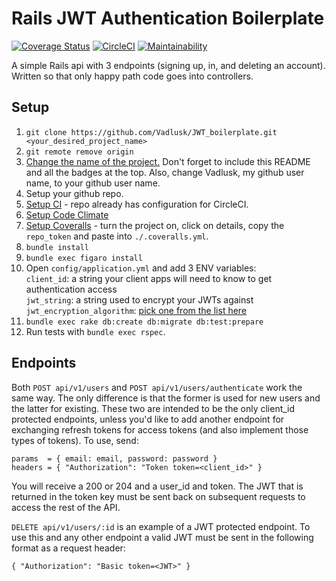 # Rails JWT Authentication Boilerplate
[![Coverage Status](https://coveralls.io/repos/github/Vadlusk/JWT_boilerplate/badge.svg?branch=master)](https://coveralls.io/github/Vadlusk/JWT_boilerplate?branch=master) [![CircleCI](https://circleci.com/gh/Vadlusk/JWT_boilerplate.svg?style=shield)](https://circleci.com/gh/Vadlusk/JWT_boilerplate) [![Maintainability](https://api.codeclimate.com/v1/badges/1f8a15b270dfe3a26b0c/maintainability)](https://codeclimate.com/github/Vadlusk/JWT_boilerplate/maintainability)

A simple Rails api with 3 endpoints (signing up, in, and deleting an account).  
Written so that only happy path code goes into controllers.

## Setup

1. `git clone https://github.com/Vadlusk/JWT_boilerplate.git <your_desired_project_name>`
1. `git remote remove origin`
1. [Change the name of the project.](https://stackoverflow.com/questions/42326432/how-to-rename-a-rails-5-application) Don't forget to include this README and all the badges at the top. Also, change Vadlusk, my github user name, to your github user name.
1. Setup your github repo.
1. [Setup CI](https://circleci.com/) - repo already has configuration for CircleCI.
1. [Setup Code Climate](https://codeclimate.com/dashboard)
1. [Setup Coveralls](https://coveralls.io/) - turn the project on, click on details, copy the `repo_token` and paste into `./.coveralls.yml`.
1. `bundle install`
1. `bundle exec figaro install`
1. Open `config/application.yml` and add 3 ENV variables:  
    `client_id`: a string your client apps will need to know to get authentication access  
    `jwt_string`: a string used to encrypt your JWTs against  
    `jwt_encryption_algorithm`: [pick one from the list here](https://github.com/jwt/ruby-jwt#algorithms-and-usage)
1. `bundle exec rake db:create db:migrate db:test:prepare`
1. Run tests with `bundle exec rspec`.

## Endpoints

Both `POST api/v1/users` and `POST api/v1/users/authenticate` work the same way. The only difference is that the former is used for new users and the latter for existing. These two are intended to be the only client_id protected endpoints, unless you'd like to add another endpoint for exchanging refresh tokens for access tokens (and also implement those types of tokens). To use, send:

```
params  = { email: email, password: password }  
headers = { "Authorization": "Token token=<client_id>" }
```

You will receive a 200 or 204 and a user_id and token. The JWT that is returned in the token key must be sent back on subsequent requests to access the rest of the API.

`DELETE api/v1/users/:id` is an example of a JWT protected endpoint. To use this and any other endpoint a valid JWT must be sent in the following format as a request header:

```
{ "Authorization": "Basic token=<JWT>" }
```
